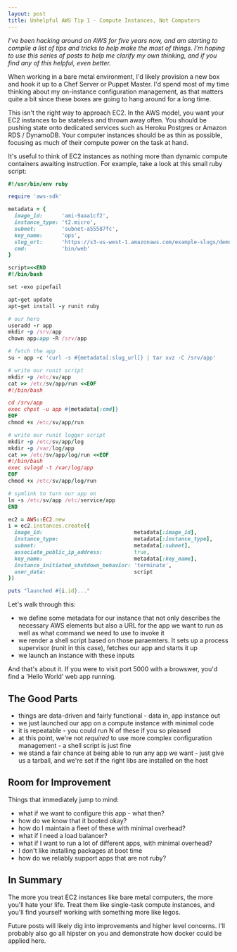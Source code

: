 ```yaml
---
layout: post
title: Unhelpful AWS Tip 1 - Compute Instances, Not Computers
---
```


*I've been hacking around on AWS for five years now, and am starting to compile a list of tips and tricks to help make the most of things.  I'm hoping to use this series of posts to help me clarify my own thinking, and if you find any of this helpful, even better.*

When working in a bare metal environment, I'd likely provision a new box and hook it up to a Chef Server or Puppet Master.  I'd spend most of my time thinking about my on-instance configuration management, as that matters quite a bit since these boxes are going to hang around for a long time.

This isn't the right way to approach EC2.  In the AWS model, you want your EC2 instances to be stateless and thrown away often.  You should be pushing state onto dedicated services such as Heroku Postgres or Amazon RDS / DynamoDB.  Your computer instances should be as thin as possible, focusing as much of their compute power on the task at hand.

It's useful to think of EC2 instances as nothing more than dynamic compute containers awaiting instruction.  For example, take a look at this small ruby script:

```rb
#!/usr/bin/env ruby

require 'aws-sdk'

metadata = {
  image_id:      'ami-9aaa1cf2',
  instance_type: 't2.micro',
  subnet:        'subnet-a55587fc',
  key_name:      'ops',
  slug_url:      'https://s3-us-west-1.amazonaws.com/example-slugs/demo.tar.gz',
  cmd:           'bin/web'
}

script=<<END
#!/bin/bash

set -exo pipefail

apt-get update
apt-get install -y runit ruby

# our hero
useradd -r app
mkdir -p /srv/app
chown app:app -R /srv/app

# fetch the app
su - app -c 'curl -s #{metadata[:slug_url]} | tar xvz -C /srv/app'

# write our runit script
mkdir -p /etc/sv/app
cat >> /etc/sv/app/run <<EOF
#!/bin/bash

cd /srv/app
exec chpst -u app #{metadata[:cmd]}
EOF
chmod +x /etc/sv/app/run

# write our runit logger script
mkdir -p /etc/sv/app/log
mkdir -p /var/log/app
cat >> /etc/sv/app/log/run <<EOF
#!/bin/bash
exec svlogd -t /var/log/app
EOF
chmod +x /etc/sv/app/log/run

# symlink to turn our app on
ln -s /etc/sv/app /etc/service/app
END

ec2 = AWS::EC2.new
i = ec2.instances.create({
  image_id:                             metadata[:image_id],
  instance_type:                        metadata[:instance_type],
  subnet:                               metadata[:subnet],
  associate_public_ip_address:          true,
  key_name:                             metadata[:key_name],
  instance_initiated_shutdown_behavior: 'terminate',
  user_data:                            script
})

puts "launched #{i.id}..."
```

Let's walk through this:

* we define some metadata for our instance that not only describes the necessary AWS elements but also a URL for the app we want to run as well as what command we need to use to invoke it
* we render a shell script based on those paraemters.  It sets up a process supervisor (runit in this case), fetches our app and starts it up
* we launch an instance with these inputs

And that's about it.  If you were to visit port 5000 with a browswer, you'd find a 'Hello World' web app running.

## The Good Parts

* things are data-driven and fairly functional - data in, app instance out
* we just launched our app on a compute instance with minimal code
* it is repeatable - you could run N of these if you so pleased
* at this point, we're not _required_ to use more complex configuration management - a shell script is just fine
* we stand a fair chance at being able to run any app we want - just give us a tarball, and we're set if the right libs are installed on the host

## Room for Improvement

Things that immediately jump to mind:

* what if we want to configure this app - what then?
* how do we know that it booted okay?
* how do I maintain a fleet of these with minimal overhead?
* what if I need a load balancer?
* what if I want to run a lot of different apps, with minimal overhead?
* I don't like installing packages at boot time
* how do we reliably support apps that are not ruby?

## In Summary

The more you treat EC2 instances like bare metal computers, the more you'll hate your life.  Treat them like single-task compute instances, and you'll find yourself working with something more like legos.

Future posts will likely dig into improvements and higher level concerns.  I'll probably also go all hipster on you and demonstrate how docker could be applied here.
